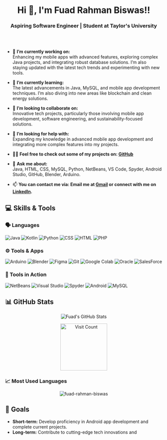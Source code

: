 <h1 align="center">Hi 👋, I'm Fuad Rahman Biswas!!</h1>
<h3 align="center">Aspiring Software Engineer | Student at Taylor's University</h3><br><br>



- 🔭 **I’m currently working on:**  
  Enhancing my mobile apps with advanced features, exploring complex Java projects, and integrating robust database solutions. I’m also staying updated with the latest tech trends and experimenting with new tools.

- 🌱 **I’m currently learning:**  
  The latest advancements in Java, MySQL, and mobile app development techniques. I’m also diving into new areas like blockchain and clean energy solutions.

- 👯 **I’m looking to collaborate on:**  
  Innovative tech projects, particularly those involving mobile app development, software engineering, and sustainability-focused solutions.

- 🤝 **I’m looking for help with:**  
  Expanding my knowledge in advanced mobile app development and integrating more complex features into my projects.

- 👨‍💻 **Feel free to check out some of my projects on:  [GitHub](https://github.com/fuad-rahman-biswas)**  
 

- 💬 **Ask me about:**  
  Java, HTML, CSS, MySQL, Python, NetBeans, VS Code, Spyder, Android Studio, GitHub, Blender, Arduino.

- 📫 **You can contact me via: Email me at [Gmail](mailto:fuadrahman185@gmail.com) or connect with me on [LinkedIn](https://www.linkedin.com/in/fuad185).**  
 
  


## 💻 Skills & Tools


### 🗣️ Languages

![Java](https://img.shields.io/badge/Java-%23ED8B00.svg?style=for-the-badge&logo=java&logoColor=white)
![Kotlin](https://img.shields.io/badge/Kotlin-%230095D5.svg?style=for-the-badge&logo=kotlin&logoColor=white)
![Python](https://img.shields.io/badge/Python-%233776AB.svg?style=for-the-badge&logo=python&logoColor=white)
![CSS](https://img.shields.io/badge/CSS-%231572B6.svg?style=for-the-badge&logo=css3&logoColor=white)
![HTML](https://img.shields.io/badge/HTML-%23E34F26.svg?style=for-the-badge&logo=html5&logoColor=white)
![PHP](https://img.shields.io/badge/php-%23777BB4.svg?style=for-the-badge&logo=php&logoColor=white)

### ⚙️ Tools & Apps

![Arduino](https://img.shields.io/badge/Arduino-%2300979D.svg?style=for-the-badge&logo=arduino&logoColor=white)
![Blender](https://img.shields.io/badge/Blender-%23F5792A.svg?style=for-the-badge&logo=blender&logoColor=white)
![Figma](https://img.shields.io/badge/Figma-%23F24E1E.svg?style=for-the-badge&logo=figma&logoColor=white)
![Git](https://img.shields.io/badge/Git-%23F05033.svg?style=for-the-badge&logo=git&logoColor=white)
![Google Colab](https://img.shields.io/badge/Google%20Colab-F9AB00?style=for-the-badge&logo=google-colab&logoColor=white)
![Oracle](https://img.shields.io/badge/Oracle-F80000?style=for-the-badge&logo=oracle&logoColor=white)
![SalesForce](https://img.shields.io/badge/Salesforce-00A1E0?style=for-the-badge&logo=salesforce&logoColor=white)


### 📱 Tools in Action

![NetBeans](https://img.shields.io/badge/NetBeans-%231B6AC6.svg?style=for-the-badge&logo=apache-netbeans-ide&logoColor=white)
![Visual Studio](https://img.shields.io/badge/Visual_Studio-%235C2D91.svg?style=for-the-badge&logo=visual-studio&logoColor=white)
![Spyder](https://img.shields.io/badge/Spyder-FF0000?style=for-the-badge&logo=spyder-ide&logoColor=white)
![Android](https://img.shields.io/badge/Android-%233DDC84.svg?style=for-the-badge&logo=android&logoColor=white)
![MySQL](https://img.shields.io/badge/MySQL-%234479A1.svg?style=for-the-badge&logo=mysql&logoColor=white)




## 📊 GitHub Stats
<p align="center">
  <img src="https://github-readme-stats.vercel.app/api?username=fuad-rahman-biswas&show_icons=true&hide_title=true&hide=prs&count_private=true&theme=dark" alt="Fuad's GitHub Stats" />
</p>

<p align="center">
  <a href="https://visitcount.itsvg.in">
    <img src="https://visitcount.itsvg.in/api?id=fuad-rahman-biswas&icon=0&color=0" alt="Visit Count" style="width: 150px; height: auto;" />
  </a>
</p>


### 📈 Most Used Languages
<p align="center">
  <img src="https://github-readme-stats.vercel.app/api/top-langs?username=fuad-rahman-biswas&show_icons=true&locale=en&layout=compact&theme=dark" alt="fuad-rahman-biswas" />
</p>


## 🎯 Goals
- **Short-term:** Develop proficiency in Android app development and complete current projects.
- **Long-term:** Contribute to cutting-edge tech innovations and
